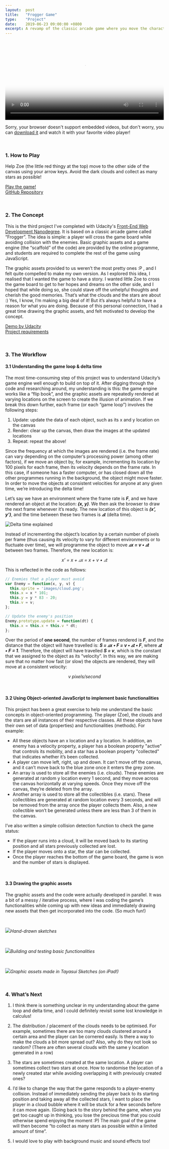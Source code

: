 ```yaml
---
layout:  post
title:   "Frogger Game"
type:    "Project"
date:    2019-06-23 09:00:00 +0800
excerpt: A revamp of the classic arcade game where you move the character across the canvas while avoiding collision with obstacles. Built with object-oriented JavaScript & HTML canvas.
---
```


<video controls
    src="https://res.cloudinary.com/tinylittlemaggie/video/upload/v1609240695/maggiegong.com/frogger-game/frogger-game-demo_crdmz7.mp4"
    poster="https://res.cloudinary.com/tinylittlemaggie/image/upload/v1609241055/maggiegong.com/frogger-game/frogger-game-demo-thumb_xjyr9i.png"
    width="100%">

Sorry, your browser doesn't support embedded videos,
but don't worry, you can <a href="https://res.cloudinary.com/tinylittlemaggie/video/upload/v1609240695/maggiegong.com/frogger-game/frogger-game-demo_crdmz7.mp4">download it</a>
and watch it with your favorite video player!

</video>

<br>

### 1. How to Play

Help Zoe (the little red thingy at the top) move to the other side of the canvas using your arrow keys. Avoid the dark clouds and collect as many stars as possible!

<a href="https://tinylittlemaggie.github.io/The-Frogger-Game" target="_blank">Play the game!</a><br>
<a href="https://github.com/TinyLittleMaggie/The-Frogger-Game" target="_blank">GitHub Repository</a>

<br>

### 2. The Concept

This is the third project I've completed with Udacity's <a href="https://www.udacity.com/course/front-end-web-developer-nanodegree--nd0011" target="_blank">Front-End Web Development Nanodegree</a>. It is based on a classic arcade game called “Frogger”. The idea is simple: a player will cross the game board while avoiding collision with the enemies. Basic graphic assets and a game engine (the “scaffold” of the code) are provided by the online programme, and students are required to complete the rest of the game using JavaScript.

The graphic assets provided to us weren’t the most pretty ones :P , and I felt quite compelled to make my own version. As I explored this idea, I realised that I wanted the game to have a story. I wanted little Zoe to cross the game board to get to her hopes and dreams on the other side, and I hoped that while doing so, she could stave off the unhelpful thoughts and cherish the good memories. That’s what the clouds and the stars are about :) Yes, I know, I’m making a big deal of it! But it’s always helpful to have a reason for what you are doing. Because of this personal connection, I had a great time drawing the graphic assets, and felt motivated to develop the concept.

<a href="https://www.youtube.com/watch?v=kaifTslArtY" target="_blank">Demo by Udacity</a><br>
<a href="https://review.udacity.com/#!/rubrics/15/view" target="_blank">Project requirements</a>

<br>

### 3. The Workflow

#### 3.1 Understanding the game loop & delta time

The most time-consuming step of this project was to understand Udacity’s game engine well enough to build on top of it. After digging through the code and researching around, my understanding is this: the game engine works like a “flip book”, and the graphic assets are repeatedly rendered at varying locations on the screen to create the illusion of animation. If we break this down further, each frame (or each “game loop”) involves the following steps:

1. Update: update the data of each object, such as its x and y location on the canvas
2. Render: clear up the canvas, then draw the images at the updated locations
3. Repeat: repeat the above!

Since the frequency at which the images are rendered (i.e. the frame rate) can vary depending on the computer’s processing power (among other factors), if we move an object by, for example, incrementing its location by 100 pixels for each frame, then its velocity depends on the frame rate. In this case, if someone has a faster computer, or has closed down all the other programmes running in the background, the object might move faster. In order to move the objects at consistent velocities for anyone at any given time, we’re introducing the delta time!

Let’s say we have an environment where the frame rate is _**F**_, and we have rendered an object at the location: _**(x, y)**_. We then ask the browser to draw the next frame whenever it’s ready. The new location of this object is _**(x’, y’)**_, and the time between these two frames is _**▵t**_ (delta time).

![Delta time explained](https://res.cloudinary.com/tinylittlemaggie/image/upload/v1609240691/maggiegong.com/frogger-game/delta-explained_hdeayf.png)

Instead of incrementing the object’s location by a certain number of pixels per frame (thus causing its velocity to vary for different environments or to fluctuate over time), we will programme the object to move _**▵x = v • ▵t**_ between two frames. Therefore, the new location is:

<p style="text-align: center;"><em>x’ = x + ▵x  = x +  v • ▵t</em></p>

This is reflected in the code as follows:

```javascript
// Enemies that a player must avoid
var Enemy = function(x, y, v) {
  this.sprite = 'images/cloud.png';
  this.x = x * 101;
  this.y = y * 83 - 20;
  this.v = v;
};

// Update the enemy's position
Enemy.prototype.update = function(dt) {
  this.x = this.x + this.v * dt;
};
```

Over the period of **one second**, the number of frames rendered is _**F**_, and the distance that the object will have travelled is: _**S = ▵x • F = v • ▵t • F**_, where _**▵t • F = 1**_. Therefore, the object will have travelled _**S = v**_, which is the constant that we assigned to the object as its “velocity”. In this way, we are making sure that no matter how fast (or slow) the objects are rendered, they will move at a consistent velocity:

<p style="text-align: center;"><em>v pixels/second</em></p>

<br>

#### 3.2 Using Object-oriented JavaScript to implement basic functionalities

This project has been a great exercise to help me understand the basic concepts in object-oriented programming. The player (Zoe), the clouds and the stars are all instances of their respective classes. All these objects have their own set of data (properties) and functionalities (methods). For example:

- All these objects have an x location and a y location. In addition, an enemy has a velocity property, a player has a boolean property "active" that controls its mobility, and a star has a boolean property "collected" that indicates whether it’s been collected.
- A player can move left, right, up and down. It can't move off the canvas, and it can’t move back to the blue zone once it enters the grey zone.
- An array is used to store all the enemies (i.e. clouds). These enemies are generated at random y location every 1 second, and they move across the canvas horizontally at varying speeds. Once they move off the canvas, they’re deleted from the array.
- Another array is used to store all the collectibles (i.e. stars). These collectibles are generated at random location every 3 seconds, and will be removed from the array once the player collects them. Also, a new collectible won’t be generated unless there are less than 3 of them in the canvas.

I’ve also written a simple collision detection function to check the game status:

- If the player runs into a cloud, it will be moved back to its starting position and all stars previously collected are lost.
- If the player moves onto a star, the star can be collected.
- Once the player reaches the bottom of the game board, the game is won and the number of stars is displayed.

<br>

#### 3.3 Drawing the graphic assets

The graphic assets and the code were actually developed in parallel. It was a bit of a messy / iterative process, where I was coding the game’s functionalities while coming up with new ideas and immediately drawing new assets that then get incorporated into the code. (So much fun!)

<br>

![](https://res.cloudinary.com/tinylittlemaggie/image/upload/v1609240692/maggiegong.com/frogger-game/game-assets-sketches_guocj7.jpg)_Hand-drawn sketches_

<br>

![](https://res.cloudinary.com/tinylittlemaggie/image/upload/v1609240693/maggiegong.com/frogger-game/prototype_uuav8k.png)_Building and testing basic functionalities_

<br>

![](https://res.cloudinary.com/tinylittlemaggie/image/upload/v1609240693/maggiegong.com/frogger-game/game-assets-colored_f76j7e.png)_Graphic assets made in Tayasui Sketches (on iPad!)_

<br>

### 4. What’s Next

1. I think there is something unclear in my understanding about the game loop and delta time, and I could definitely revisit some lost knowledge in calculus!

2. The distribution / placement of the clouds needs to be optimised. For example, sometimes there are too many clouds clustered around a certain area and the player can be cornered easily. Is there a way to make the clouds a bit more spread out? Also, why do they not look so random? (There are often several clouds with the same y location generated in a row)

3. The stars are sometimes created at the same location. A player can sometimes collect two stars at once. How to randomise the location of a newly created star while avoiding overlapping it with previously created ones?

4. I’d like to change the way that the game responds to a player-enemy collision. Instead of immediately sending the player back to its starting position and taking away all the collected stars, I want to place the player in a cloud bubble where it will be stuck for a few seconds before it can move again. (Going back to the story behind the game, when you get too caught up in thinking, you lose the precious time that you could otherwise spend enjoying the moment :P) The main goal of the game will then become “to collect as many stars as possible within a limited amount of time”.

5. I would love to play with background music and sound effects too!

